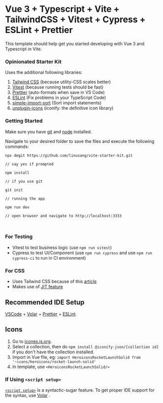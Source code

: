 # Vue 3 + Typescript + Vite + TailwindCSS + Vitest + Cypress + ESLint + Prettier

This template should help get you started developing with Vue 3 and Typescript in Vite.

### Opinionated Starter Kit

Uses the additional following libraries:

1. [Tailwind CSS](https://tailwindcss.com/) (because utility-CSS scales better)
2. [Vitest](https://vitest.dev/) (because running tests should be fast)
3. [Prettier](https://prettier.io/) (auto-formats when save in VS Code)
4. [ESLint](https://eslint.org/) (Fix problems in your TypeScript Code)
5. [simple-import-sort](https://github.com/lydell/eslint-plugin-simple-import-sort) (Sort import statements)
6. [unplugin-icons](https://github.com/antfu/unplugin-icons) (iconify: the definitive icon library)

### Getting Started

Make sure you have [git](https://git-scm.com/) and [node](https://nodejs.org/) installed.

Navigate to your desired folder to save the files
and execute the following commands:

```
npx degit https://github.com/linusang/vite-starter-kit.git

// say yes if prompted

npm install

// if you use git

git init

// running the app

npm run dev

// open browser and navigate to http://localhost:3333



```

### For Testing

- Vitest to test business logic (use `npm run vitest`)
- Cypress to test UI/Component (use `npm run cypress` and use `npm run cypress-ci` to run in CI environment)

### For CSS

- Uses Tailwind CSS because of this [article](https://adamwathan.me/css-utility-classes-and-separation-of-concerns/)
- Makes use of [JIT feature](https://www.youtube.com/watch?v=3O_3X7InOw8)

## Recommended IDE Setup

[VSCode](https://code.visualstudio.com/) + [Volar](https://marketplace.visualstudio.com/items?itemName=johnsoncodehk.volar) + [Prettier](https://marketplace.visualstudio.com/items?itemName=esbenp.prettier-vscode) + [ESLint](https://marketplace.visualstudio.com/items?itemName=dbaeumer.vscode-eslint).

## Icons

1. Go to [icones.js.org](https://icones.js.org/).
2. Select a collection, then do `npm install @iconify-json/[collection id]` if you don't have the collection installed.
3. Import in Vue file, eg: `import HeroiconsRocketLaunchSolid from '~icons/heroicons/rocket-launch-solid'`
4. In template, use `<HeroiconsRocketLaunchSolid/>`

### If Using `<script setup>`

[`<script setup>`](https://v3.vuejs.org/api/sfc-script-setup.html#sfc-script-setup) is a syntactic-sugar feature. To get proper IDE support for the syntax, use [Volar](https://marketplace.visualstudio.com/items?itemName=johnsoncodehk.volar) .
